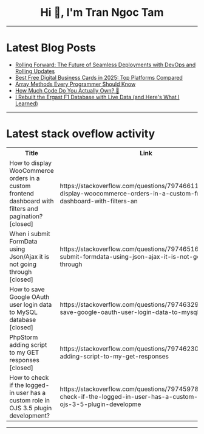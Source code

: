 <h1 align="center">Hi 👋, I'm Tran Ngoc Tam</h1>

---

# Latest Blog Posts 
<!-- BLOG-POST-LIST:START -->
- [Rolling Forward: The Future of Seamless Deployments with DevOps and Rolling Updates](https://dev.to/vjnvisakh/rolling-forward-the-future-of-seamless-deployments-with-devops-and-rolling-updates-1bej)
- [Best Free Digital Business Cards in 2025: Top Platforms Compared](https://dev.to/joywinter90/best-free-digital-business-cards-in-2025-top-platforms-compared-l3a)
- [Array Methods Every Programmer Should Know](https://dev.to/lourdesyang1023/array-methods-every-programmer-should-know-3b5o)
- [How Much Code Do You Actually Own? 🤔](https://dev.to/umang_suthar_9bad6f345a8a/how-much-code-do-you-actually-own-30il)
- [I Rebuilt the Ergast F1 Database with Live Data &lpar;and Here&#39;s What I Learned&rpar;](https://dev.to/raceoptidata/i-rebuilt-the-ergast-f1-database-with-live-data-and-heres-what-i-learned-4bnj)
<!-- BLOG-POST-LIST:END -->

---

# Latest stack oveflow activity
<table>
  <tr><th>Title</th><th>Link</th></tr>
  <!-- STACKOVERFLOW:START --><tr><td>How to display WooCommerce orders in a custom frontend dashboard with filters and pagination? [closed]</td><td>https://stackoverflow.com/questions/79746611/how-to-display-woocommerce-orders-in-a-custom-frontend-dashboard-with-filters-an</td></tr><tr><td>When i submit FormData using Json/Ajax it is not going through [closed]</td><td>https://stackoverflow.com/questions/79746516/when-i-submit-formdata-using-json-ajax-it-is-not-going-through</td></tr><tr><td>How to save Google OAuth user login data to MySQL database [closed]</td><td>https://stackoverflow.com/questions/79746329/how-to-save-google-oauth-user-login-data-to-mysql-database</td></tr><tr><td>PhpStorm adding script to my GET responses [closed]</td><td>https://stackoverflow.com/questions/79746230/phpstorm-adding-script-to-my-get-responses</td></tr><tr><td>How to check if the logged-in user has a custom role in OJS 3.5 plugin development?</td><td>https://stackoverflow.com/questions/79745978/how-to-check-if-the-logged-in-user-has-a-custom-role-in-ojs-3-5-plugin-developme</td></tr><!-- STACKOVERFLOW:END -->
</table>

---


